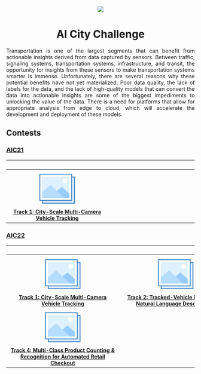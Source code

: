 <div align="center">
<img src="data/ai_city.gif" width="1000">

AI City Challenge
=============================
</div>

<div align="justify">

Transportation is one of the largest segments that can benefit from actionable 
insights derived from data captured by sensors. Between traffic, signaling
systems, transportation systems, infrastructure, and transit, the opportunity
for insights from these sensors to make transportation systems smarter is
immense. Unfortunately, there are several reasons why these potential benefits
have not yet materialized. Poor data quality, the lack of labels for the data,
and the lack of high-quality models that can convert the data into actionable
insights are some of the biggest impediments to unlocking the value of the data.
There is a need for platforms that allow for appropriate analysis from edge to
cloud, which will accelerate the development and deployment of these models.

## Contests

### [AIC21](https://www.aicitychallenge.org/2021-ai-city/)

|                                                         <img width=294/>                                                          | <img width=294/> | <img style=294/> |
|:---------------------------------------------------------------------------------------------------------------------------------:|:----------------:|:----------------:|
| [![Track 1](../../data/photo.png)](aic21_track1.md) <br> [**Track 1: City-Scale Multi-Camera Vehicle Tracking**](aic21_track1.md) |    **&nbsp;**    |    **&nbsp;**    |

### [AIC22](https://www.aicitychallenge.org/)

|                                                                                                <img style=294/>                                                                                                |                                                                                     <img style=30vw/>                                                                                      |                                                                            <img style=30vw/>                                                                            |
|:--------------------------------------------------------------------------------------------------------------------------------------------------------------------------------------------------------------:|:------------------------------------------------------------------------------------------------------------------------------------------------------------------------------------------:|:-----------------------------------------------------------------------------------------------------------------------------------------------------------------------:|
|                 <div align="center" style="width:30vw">[![Track 1](../../data/photo.png)](aic22_track1.md) <br> [**Track 1: City-Scale Multi-Camera Vehicle Tracking**](aic22_track1.md)</div>                 | <div align="center" style="width:30vw">[![Track 2](../../data/photo.png)](aic22_track2.md) <br> [**Track 2: Tracked-Vehicle Retrieval by Natural Language Descriptions**](aic22_track2.md) | <div align="center" style="width:30vw">[![Track 3](../../data/photo.png)](aic22_track4.md) <br> [**Track 3: Naturalistic Driving Action Recognition**](aic22_track3.md) |
| <div align="center" style="width:30vw">[![Track 4](../../data/photo.png)](aic22_track4.md) <br> [**Track 4: Multi-Class Product Counting & Recognition for Automated Retail Checkout**](aic22_track4.md)</div> |

</div>
